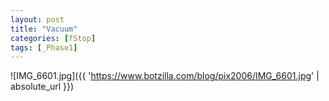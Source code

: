 ```yaml
---
layout: post
title: "Vacuum"
categories: [fStop]
tags: [_Phase1]
---
```



![IMG_6601.jpg]({{ 'https://www.botzilla.com/blog/pix2006/IMG_6601.jpg' | absolute_url }})

